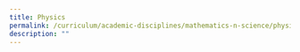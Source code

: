 ```yaml
---
title: Physics
permalink: /curriculum/academic-disciplines/mathematics-n-science/physics/
description: ""
---
```


